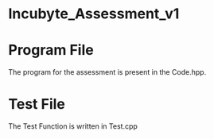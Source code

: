 # Incubyte_Assessment_v1

# Program File
The program for the assessment is present in the Code.hpp.

# Test File
The Test Function is written in Test.cpp
